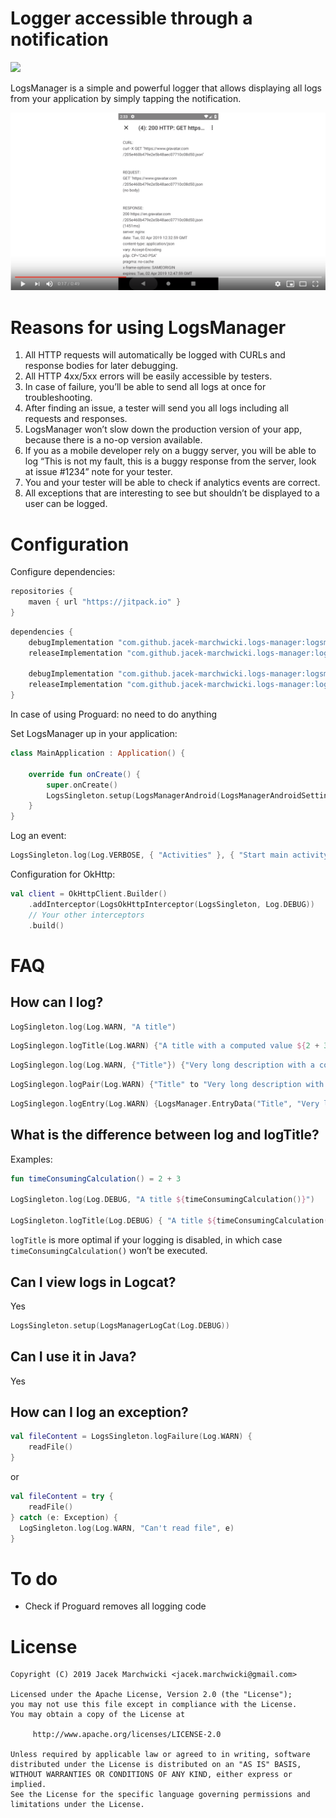 # Logger accessible through a notification

[![](https://jitpack.io/v/jacek-marchwicki/logs-manager.svg)](https://jitpack.io/#jacek-marchwicki/logs-manager)

LogsManager is a simple and powerful logger that allows displaying all logs from your application by simply tapping the notification.

[![Watch the video](doc/video-screen.png)](https://youtu.be/9mxNWzh1jw4)

# Reasons for using LogsManager
1. All HTTP requests will automatically be logged with CURLs and response bodies for later debugging.
2. All HTTP 4xx/5xx errors will be easily accessible by testers.
3. In case of failure, you’ll be able to send all logs at once for troubleshooting.
4. After finding an issue, a tester will send you all logs including all requests and responses.
5. LogsManager won’t slow down the production version of your app, because there is a no-op version available.
6. If you as a mobile developer rely on a buggy server, you will be able to log “This is not my fault, this is a buggy response from the server, look at issue #1234” note for your tester.
7. You and your tester will be able to check if analytics events are correct.
8. All exceptions that are interesting to see but shouldn’t be displayed to a user can be logged.

# Configuration

Configure dependencies:

```groovy
repositories {
    maven { url "https://jitpack.io" }
}
```

```groovy
dependencies {
    debugImplementation "com.github.jacek-marchwicki.logs-manager:logsmanager:<look-on-release-tab>"
    releaseImplementation "com.github.jacek-marchwicki.logs-manager:logsmanager-no-op:<look-on-release-tab>"

    debugImplementation "com.github.jacek-marchwicki.logs-manager:logsmanager-okhttp:<look-on-release-tab>"
    releaseImplementation "com.github.jacek-marchwicki.logs-manager:logsmanager-okhttp-no-op:<look-on-release-tab>"
}
```

In case of using Proguard: no need to do anything

Set LogsManager up in your application:

```kotlin
class MainApplication : Application() {

    override fun onCreate() {
        super.onCreate()
        LogsSingleton.setup(LogsManagerAndroid(LogsManagerAndroidSettings(this, Log.VERBOSE)))
    }
}
```

Log an event:

```kotlin
LogsSingleton.log(Log.VERBOSE, { "Activities" }, { "Start main activity" })
```

Configuration for OkHttp:

```kotlin
val client = OkHttpClient.Builder()
    .addInterceptor(LogsOkHttpInterceptor(LogsSingleton, Log.DEBUG))
    // Your other interceptors
    .build()
```

# FAQ

## How can I log?
```kotlin
LogSingleton.log(Log.WARN, "A title")
```

```kotlin
LogSinglegon.logTitle(Log.WARN) {"A title with a computed value ${2 + 3}"}
```

```kotlin
LogSinglegon.log(Log.WARN, {"Title"}) {"Very long description with a computed value ${2 + 3}"}
```

```kotlin
LogSinglegon.logPair(Log.WARN) {"Title" to "Very long description with a computed value ${2 + 3}"}
```

```kotlin
LogSinglegon.logEntry(Log.WARN) {LogsManager.EntryData("Title", "Very long description with a computed value ${2 + 3}")}
```


## What is the difference between log and logTitle?

Examples:

```kotlin
fun timeConsumingCalculation() = 2 + 3

LogSingleton.log(Log.DEBUG, "A title ${timeConsumingCalculation()}")

LogSingleton.logTitle(Log.DEBUG) { "A title ${timeConsumingCalculation()}" }
```

`logTitle` is more optimal if your logging is disabled, in which case `timeConsumingCalculation()` won’t be executed.


## Can I view logs in Logcat?

Yes

```kotlin
LogsSingleton.setup(LogsManagerLogCat(Log.DEBUG))
```


## Can I use it in Java?

Yes


## How can I log an exception?

```kotlin
val fileContent = LogsSingleton.logFailure(Log.WARN) {
    readFile()
}
```

or

```kotlin
val fileContent = try {
    readFile()
} catch (e: Exception) {
  LogSingleton.log(Log.WARN, "Can't read file", e)
}
```


# To do
- Check if Proguard removes all logging code

# License

```
Copyright (C) 2019 Jacek Marchwicki <jacek.marchwicki@gmail.com>

Licensed under the Apache License, Version 2.0 (the "License");
you may not use this file except in compliance with the License.
You may obtain a copy of the License at

     http://www.apache.org/licenses/LICENSE-2.0

Unless required by applicable law or agreed to in writing, software
distributed under the License is distributed on an "AS IS" BASIS,
WITHOUT WARRANTIES OR CONDITIONS OF ANY KIND, either express or implied.
See the License for the specific language governing permissions and
limitations under the License.
```

